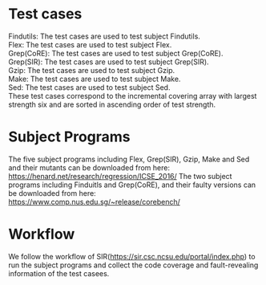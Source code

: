 # Test cases<br>
Findutils: The test cases  are used to test subject Findutils.  
Flex: The test cases  are used to test subject Flex.  
Grep(CoRE): The test cases  are used to test subject Grep(CoRE).  
Grep(SIR): The test cases  are used to test subject Grep(SIR).  
Gzip: The test cases  are used to test subject Gzip.  
Make: The test cases  are used to test subject Make.  
Sed: The test cases  are used to test subject Sed.  
These test cases correspond to the incremental covering array with largest strength six and are sorted in ascending order of test strength. 

# Subject Programs<br>
The five subject programs including Flex, Grep(SIR), Gzip, Make and Sed  and their mutants can be downloaded from here:<br>
https://henard.net/research/regression/ICSE_2016/ 
The two subject programs including Finduitls and Grep(CoRE), and their faulty versions can be downloaded from here:<br>
https://www.comp.nus.edu.sg/~release/corebench/


# Workflow<br>
We follow the workflow of SIR(https://sir.csc.ncsu.edu/portal/index.php) to run the subject programs and collect the code coverage and fault-revealing information of the test casees.
